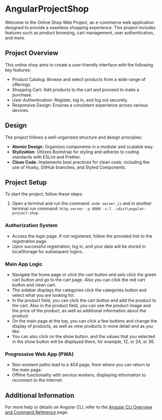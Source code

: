 # AngularProjectShop

Welcome to the Online Shop Web Project, an e-commerce web application designed to provide a seamless shopping experience. This project includes features such as product browsing, cart management, user authentication, and more.

## Project Overview

This online shop aims to create a user-friendly interface with the following key features:

- Product Catalog: Browse and select products from a wide range of offerings.
- Shopping Cart: Add products to the cart and proceed to make a purchase.
- User Authentication: Register, log in, and log out securely.
- Responsive Design: Ensures a consistent experience across various devices.


## Design

The project follows a well-organized structure and design principles:

- **Atomic Design**: Organizes components in a modular and scalable way.
- **Stylization**: Utilizes Bootstrap for styling and adheres to coding standards with ESLint and Prettier.
- **Clean Code**: Implements best practices for clean code, including the use of Husky, GitHub branches, and Styled Components.

## Project Setup

To start the project, follow these steps:

1. Open a terminal and run the command:
    `node server.js`
and in another terminal run command:
    `http-server -p 8080 -c-l .\dist\angular-project-shop`


### Authorization System

- Access the login page. If not registered, follow the provided link to the registration page.
- Upon successful registration, log in, and your data will be stored in localStorage for subsequent logins.

### Main App Logic

- Navigate the home page or click the cart button and aslo click the green cart button and go to the cart page. Also you can click the red cart button and clean cart. 
- The sidebar displays the categories click the categories button and select what you are looking for.
- In the product field, you can click the cart button and add the product to the cart. Also in the product field, you can see the product image and the price of the product, as well as additional information about the product.
- On the main page at the top, you can click a few buttons and change the display of products, as well as view products in more detail and as you like.
- You can also click on the show button, and the values that you selected in the show button will be displayed there, for example, 12, or 24, or 36.

### Progressive Web App (PWA)

- Non-existent paths lead to a 404 page, from where you can return to the main page.
- Offline functionality with service workers, displaying information to reconnect to the Internet.

## Additional Information

For more help or details on Angular CLI, refer to the [Angular CLI Overview and Command Reference](https://angular.io/cli) page.